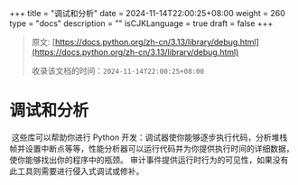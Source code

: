 +++
title = "调试和分析"
date = 2024-11-14T22:00:25+08:00
weight = 260
type = "docs"
description = ""
isCJKLanguage = true
draft = false
+++

> 原文: [https://docs.python.org/zh-cn/3.13/library/debug.html](https://docs.python.org/zh-cn/3.13/library/debug.html)
>
> 收录该文档的时间：`2024-11-14T22:00:25+08:00`

# 调试和分析

​	这些库可以帮助你进行 Python 开发：调试器使你能够逐步执行代码，分析堆栈帧并设置中断点等等，性能分析器可以运行代码并为你提供执行时间的详细数据，使你能够找出你的程序中的瓶颈。 审计事件提供运行时行为的可见性，如果没有此工具则需要进行侵入式调试或修补。
